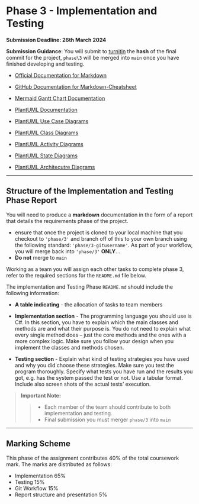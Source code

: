 # Phase 3 - Implementation and Testing

**Submission Deadline: 26th March 2024**

**Submission Guidance**: You will submit to [turnitin](https://moodlecurrent.gre.ac.uk/mod/assign/view.php?id=2414633) the **hash** of the final commit for the project, `phase\3` will be merged into `main` once you have finished developing and testing. 

- [Official Documentation for Markdown](https://www.markdownguide.org/basic-syntax/)

- [GitHub Documentation for Markdown-Cheatsheet](https://github.com/adam-p/markdown-here/wiki/Markdown-Cheatsheet)

- [Mermaid Gantt Chart Documentation](https://mermaid-js.github.io/mermaid/#/gantt)

- [PlantUML Documentation](https://plantuml.com/use-case-diagram)

- [PlantUML Use Case Diagrams](https://www.plantuml.com/plantuml/uml/VP7DIWCn483lUOgn9tEe3x285Egoz51P4kXzs1rhC3zBPaBrxJLRT6iBNaBulYyJGZOicAK4h-xaZG91mCoAtrsSC6C072HbAv-U04_4AP0gJ0ComShGqR5GXWd5KPGL88Ffb-3Ww0GzPKuHFUpYQtgOcqE_kueC3IcFPsaMruvEBbrxuIn9cM2R8XSlA2x5ER7RY-CVKye2jceMD_1vY5sAZY9b5093DPrzPnIePa-Z6z3NsscgqnrB0-lr4zoRNl_hlv-drRp2OmND7YCUAJVgTtSEMwklKMUqKirBoKm_qup-2zevUKxrPvRcYhGtfBiXTglLXk9OWly2)

- [PlantUML Class Diagrams](https://plantuml.com/class-diagram)

- [PlantUML Activity Diagrams](https://plantuml.com/activity-diagram-beta)

- [PlantUML State Diagrams](https://plantuml.com/state-diagram)

- [PlantUML Architecutre Diagrams](https://plantuml.com/archimate-diagram)

-----

## Structure of the Implementation and Testing Phase Report

You will need to produce a **markdown** documentation in the form of a report that details the requirements phase of the project.

- ensure that once the project is cloned to your local machine that you checkout to `'phase/3'` and branch off of this to your own branch using the following standard: `'phase/3-gitusername'`. As part of your workflow, you will merge back into `'phase/3'` **ONLY**. 
.
- **Do not** merge to `main`

Working as a team you will assign each other tasks to complete phase 3, refer to the required sections for the `README.md` file below.

The implementation and Testing Phase  `README.md` should include the following information:

- **A table indicating** - the allocation of tasks to team members

- **Implementation section** -  The programming language you should use is C#. In this section, you have to explain which the main classes and methods are and what their purpose is.  You do not need to explain what every single method does – just the core methods and the ones with a more complex logic.  Make sure you follow your design when you implement the classes and methods chosen.

- **Testing section** -  Explain what kind of testing strategies you have used and why you did choose these strategies.  Make sure you test the program thoroughly.  Specify what tests you have run and the results you got, e.g. has the system passed the test or not.  Use a tabular format.  Include also screen shots of the actual tests’ execution. 

> **Important Note:**
>> - Each member of the team should contribute to both implementation and testing. 
>> - Final submission you must merger `phase/3` into `main`
--------
## Marking Scheme
This phase of the assignment contributes 40% of the total coursework mark. 
The marks are distributed as follows:

- Implementation					65%
- Testing						15%
- Git Workflow				15%
- Report structure and presentation  	  	5% 

